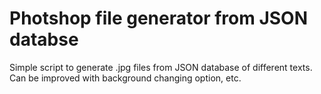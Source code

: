 # Photshop file generator from JSON databse

Simple script to generate .jpg files from JSON database of different texts. Can be improved with background changing option, etc.
